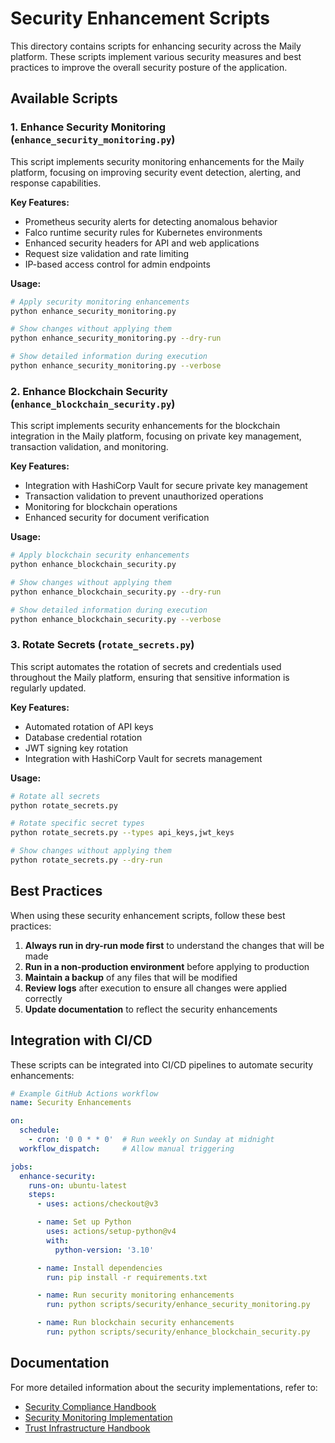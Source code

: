 # Security Enhancement Scripts

This directory contains scripts for enhancing security across the Maily platform. These scripts implement various security measures and best practices to improve the overall security posture of the application.

## Available Scripts

### 1. Enhance Security Monitoring (`enhance_security_monitoring.py`)

This script implements security monitoring enhancements for the Maily platform, focusing on improving security event detection, alerting, and response capabilities.

**Key Features:**
- Prometheus security alerts for detecting anomalous behavior
- Falco runtime security rules for Kubernetes environments
- Enhanced security headers for API and web applications
- Request size validation and rate limiting
- IP-based access control for admin endpoints

**Usage:**
```bash
# Apply security monitoring enhancements
python enhance_security_monitoring.py

# Show changes without applying them
python enhance_security_monitoring.py --dry-run

# Show detailed information during execution
python enhance_security_monitoring.py --verbose
```

### 2. Enhance Blockchain Security (`enhance_blockchain_security.py`)

This script implements security enhancements for the blockchain integration in the Maily platform, focusing on private key management, transaction validation, and monitoring.

**Key Features:**
- Integration with HashiCorp Vault for secure private key management
- Transaction validation to prevent unauthorized operations
- Monitoring for blockchain operations
- Enhanced security for document verification

**Usage:**
```bash
# Apply blockchain security enhancements
python enhance_blockchain_security.py

# Show changes without applying them
python enhance_blockchain_security.py --dry-run

# Show detailed information during execution
python enhance_blockchain_security.py --verbose
```

### 3. Rotate Secrets (`rotate_secrets.py`)

This script automates the rotation of secrets and credentials used throughout the Maily platform, ensuring that sensitive information is regularly updated.

**Key Features:**
- Automated rotation of API keys
- Database credential rotation
- JWT signing key rotation
- Integration with HashiCorp Vault for secrets management

**Usage:**
```bash
# Rotate all secrets
python rotate_secrets.py

# Rotate specific secret types
python rotate_secrets.py --types api_keys,jwt_keys

# Show changes without applying them
python rotate_secrets.py --dry-run
```

## Best Practices

When using these security enhancement scripts, follow these best practices:

1. **Always run in dry-run mode first** to understand the changes that will be made
2. **Run in a non-production environment** before applying to production
3. **Maintain a backup** of any files that will be modified
4. **Review logs** after execution to ensure all changes were applied correctly
5. **Update documentation** to reflect the security enhancements

## Integration with CI/CD

These scripts can be integrated into CI/CD pipelines to automate security enhancements:

```yaml
# Example GitHub Actions workflow
name: Security Enhancements

on:
  schedule:
    - cron: '0 0 * * 0'  # Run weekly on Sunday at midnight
  workflow_dispatch:     # Allow manual triggering

jobs:
  enhance-security:
    runs-on: ubuntu-latest
    steps:
      - uses: actions/checkout@v3

      - name: Set up Python
        uses: actions/setup-python@v4
        with:
          python-version: '3.10'

      - name: Install dependencies
        run: pip install -r requirements.txt

      - name: Run security monitoring enhancements
        run: python scripts/security/enhance_security_monitoring.py

      - name: Run blockchain security enhancements
        run: python scripts/security/enhance_blockchain_security.py
```

## Documentation

For more detailed information about the security implementations, refer to:

- [Security Compliance Handbook](../../docs/security-compliance-handbook.md)
- [Security Monitoring Implementation](../../docs/security/security-monitoring.md)
- [Trust Infrastructure Handbook](../../docs/trust-infrastructure-handbook.md)
